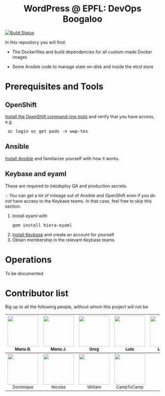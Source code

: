 <h1 align="center">
  WordPress @ EPFL: DevOps Boogaloo
</h1>

[![Build Status](https://travis-ci.org/epfl-si/wp-ops.svg?branch=master)](https://travis-ci.org/epfl-si/wp-ops)

In this repository you will find:

- The Dockerfiles and build dependencies for all custom-made Docker images

- Some Ansible code to manage state on-disk and inside the etcd store

# Prerequisites and Tools

## OpenShift

[Install the OpenShift command-line tools] and verify that you have access, e.g. <pre>
oc login
oc get pods -n wwp-tes
</pre>

## Ansible

[Install Ansible] and familiarize yourself with how it works.

## Keybase and eyaml

These are required to (re)deploy QA and production secrets.

💡 You can get a lot of mileage out of Ansible and OpenShift even if
you *do not* have access to the Keybase teams. In that case,
feel free to skip this section.

1. Install eyaml with<pre>gem install hiera-eyaml</pre>
1. [Install Keybase] and create an account for yourself
1. Obtain membership in the relevant Keybase teams

# Operations

To be documented

# Contributor list

Big up to all the following people, without whom this project will not be

| [<img src="https://avatars0.githubusercontent.com/u/490665?v=4s=100" width="100px;"/><br /><sub>Manu B.</sub>](https://github.com/ebreton)<br /> | [<img src="https://avatars0.githubusercontent.com/u/2668031?v=4s=100" width="100px;"/><br /><sub>Manu J. </sub>](https://github.com/jaepetto)<br /> | [<img src="https://avatars0.githubusercontent.com/u/4997224?v=4s=100" width="100px;"/><br /><sub>Greg</sub>](https://github.com/GregLeBarbar)<br /> | [<img src="https://avatars0.githubusercontent.com/u/11942430?v=4s=100" width="100px;"/><br /><sub>Lulu</sub>](https://github.com/LuluTchab)<br /> | [<img src="https://avatars0.githubusercontent.com/u/25363740?v=4s=100" width="100px;"/><br /><sub>Laurent</sub>](https://github.com/lboatto)<br /> | [<img src="https://avatars0.githubusercontent.com/u/29034311?v=4s=100" width="100px;"/><br /><sub>Luc</sub>](https://github.com/lvenries)<br /> | <br /> |
| :---: | :---: | :---: | :---: | :---: | :---: | :---: |
| [<img src="https://avatars0.githubusercontent.com/u/1629585?v=4s=100" width="100px;"/><br /><sub>Dominique</sub>](https://github.com/domq)<br /> | [<img src="https://avatars0.githubusercontent.com/u/176002?v=4s=100" width="100px;"/><br /><sub>Nicolas </sub>](https://github.com/ponsfrilus)<br /> | [<img src="https://avatars0.githubusercontent.com/u/2843501?v=4s=100" width="100px;"/><br /><sub>William </sub>](https://github.com/williambelle)<br /> | [<img src="https://avatars0.githubusercontent.com/u/28109?v=4s=100" width="100px;"/><br /><sub>CampToCamp</sub>](https://github.com/camptocamp)<br /> | <br /> | <br /> | | <br /> | <br /> |


[access to the test and/or production infrastructure]: https://sico.epfl.ch:8443/
[Install Ansible]: https://docs.ansible.com/ansible/latest/installation_guide/intro_installation.html
[Install the OpenShift command-line tools]: https://docs.openshift.com/container-platform/3.11/cli_reference/get_started_cli.html#installing-the-cli
[Install Keybase]: https://keybase.io/download
